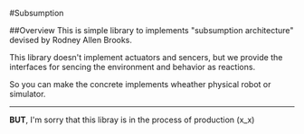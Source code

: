#Subsumption

##Overview
This is simple library to implements "subsumption architecture" devised by Rodney Allen Brooks.

This library doesn't implement actuators and sencers, but we provide the interfaces for sencing the environment and behavior as reactions. 

So you can make the concrete implements wheather physical robot or simulator.

----

**BUT**, I'm sorry that this libray is in the process of production (x_x)

